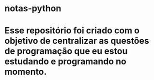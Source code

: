 # notas-python
# Esse repositório foi criado com o objetivo de centralizar as questões de programação que eu estou estudando e programando no momento.
